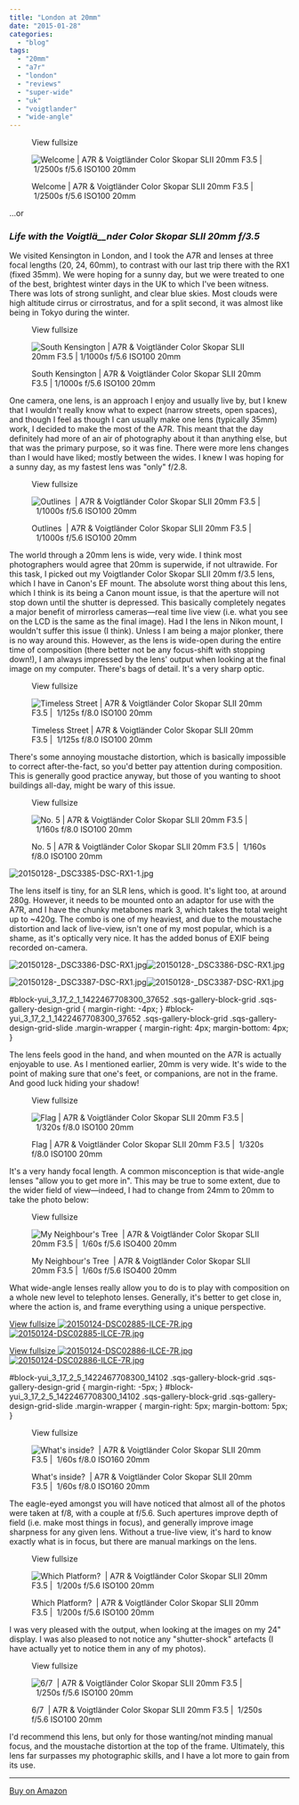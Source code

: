 ```yaml
---
title: "London at 20mm"
date: "2015-01-28"
categories: 
  - "blog"
tags: 
  - "20mm"
  - "a7r"
  - "london"
  - "reviews"
  - "super-wide"
  - "uk"
  - "voigtlander"
  - "wide-angle"
---
```


<figure>

View fullsize

![Welcome | A7R &amp; Voigtländer Color Skopar SLII 20mm F3.5 |&nbsp;1/2500s f/5.6 ISO100 20mm](/assets/images/7ec02-image-asset.jpeg)

<figcaption>



Welcome | A7R & Voigtländer Color Skopar SLII 20mm F3.5 | 1/2500s f/5.6 ISO100 20mm





</figcaption>



</figure>

...or

### _Life with the Voigtlä__nder Color Skopar SLII 20mm f/3.5_

We visited Kensington in London, and I took the A7R and lenses at three focal lengths (20, 24, 60mm), to contrast with our last trip there with the RX1 (fixed 35mm). We were hoping for a sunny day, but we were treated to one of the best, brightest winter days in the UK to which I've been witness. There was lots of strong sunlight, and clear blue skies. Most clouds were high altitude cirrus or cirrostratus, and for a split second, it was almost like being in Tokyo during the winter.

<figure>

View fullsize

![South Kensington |&nbsp;A7R &amp; Voigtländer Color Skopar SLII 20mm F3.5 |&nbsp;1/1000s f/5.6 ISO100 20mm&nbsp;](/assets/images/c2e7e-image-asset.jpeg)

<figcaption>



South Kensington | A7R & Voigtländer Color Skopar SLII 20mm F3.5 | 1/1000s f/5.6 ISO100 20mm 





</figcaption>



</figure>

One camera, one lens, is an approach I enjoy and usually live by, but I knew that I wouldn't really know what to expect (narrow streets, open spaces), and though I feel as though I can usually make one lens (typically 35mm) work, I decided to make the most of the A7R. This meant that the day definitely had more of an air of photography about it than anything else, but that was the primary purpose, so it was fine. There were more lens changes than I would have liked; mostly between the wides. I knew I was hoping for a sunny day, as my fastest lens was "only" f/2.8.

<figure>

View fullsize

![Outlines &nbsp;|&nbsp;A7R &amp; Voigtländer Color Skopar SLII 20mm F3.5 |&nbsp;&nbsp;1/1000s f/5.6 ISO100 20mm](/assets/images/f3f42-20150124-dsc02864-ilce-7r.jpg)

<figcaption>



Outlines  | A7R & Voigtländer Color Skopar SLII 20mm F3.5 |  1/1000s f/5.6 ISO100 20mm





</figcaption>



</figure>

The world through a 20mm lens is wide, very wide. I think most photographers would agree that 20mm is superwide, if not ultrawide. For this task, I picked out my Voigtlander Color Skopar SLII 20mm f/3.5 lens, which I have in Canon's EF mount. The absolute worst thing about this lens, which I think is its being a Canon mount issue, is that the aperture will not stop down until the shutter is depressed. This basically completely negates a major benefit of mirrorless cameras—real time live view (i.e. what you see on the LCD is the same as the final image). Had I the lens in Nikon mount, I wouldn't suffer this issue (I think). Unless I am being a major plonker, there is no way around this. However, as the lens is wide-open during the entire time of composition (there better not be any focus-shift with stopping down!), I am always impressed by the lens' output when looking at the final image on my computer. There's bags of detail. It's a very sharp optic.

<figure>

View fullsize

![Timeless Street |&nbsp;A7R &amp; Voigtländer Color Skopar SLII 20mm F3.5 |&nbsp;&nbsp;1/125s f/8.0 ISO100 20mm](/assets/images/0e892-image-asset.jpeg)

<figcaption>



Timeless Street | A7R & Voigtländer Color Skopar SLII 20mm F3.5 |  1/125s f/8.0 ISO100 20mm





</figcaption>



</figure>

There's some annoying moustache distortion, which is basically impossible to correct after-the-fact, so you'd better pay attention during composition. This is generally good practice anyway, but those of you wanting to shoot buildings all-day, might be wary of this issue.

<figure>

View fullsize

![No. 5 |&nbsp;A7R &amp; Voigtländer Color Skopar SLII 20mm F3.5 |&nbsp;&nbsp;1/160s f/8.0 ISO100 20mm&nbsp;](/assets/images/485d1-image-asset.jpeg)

<figcaption>



No. 5 | A7R & Voigtländer Color Skopar SLII 20mm F3.5 |  1/160s f/8.0 ISO100 20mm 





</figcaption>



</figure>

![20150128-_DSC3385-DSC-RX1-1.jpg](/assets/images/9e965-20150128-_dsc3385-dsc-rx1-1.jpg)

The lens itself is tiny, for an SLR lens, which is good. It's light too, at around 280g. However, it needs to be mounted onto an adaptor for use with the A7R, and I have the chunky metabones mark 3, which takes the total weight up to ~420g. The combo is one of my heaviest, and due to the moustache distortion and lack of live-view, isn't one of my most popular, which is a shame, as it's optically very nice. It has the added bonus of EXIF being recorded on-camera.

![20150128-_DSC3386-DSC-RX1.jpg](/assets/images/13c1a-20150128-_dsc3386-dsc-rx1.jpg)![20150128-_DSC3386-DSC-RX1.jpg](/assets/images/13c1a-20150128-_dsc3386-dsc-rx1.jpg)

![20150128-_DSC3387-DSC-RX1.jpg](/assets/images/76051-20150128-_dsc3387-dsc-rx1.jpg)![20150128-_DSC3387-DSC-RX1.jpg](/assets/images/76051-20150128-_dsc3387-dsc-rx1.jpg)

#block-yui\_3\_17\_2\_1\_1422467708300\_37652 .sqs-gallery-block-grid .sqs-gallery-design-grid { margin-right: -4px; } #block-yui\_3\_17\_2\_1\_1422467708300\_37652 .sqs-gallery-block-grid .sqs-gallery-design-grid-slide .margin-wrapper { margin-right: 4px; margin-bottom: 4px; }

The lens feels good in the hand, and when mounted on the A7R is actually enjoyable to use. As I mentioned earlier, 20mm is very wide. It's wide to the point of making sure that one's feet, or companions, are not in the frame. And good luck hiding your shadow!

<figure>

View fullsize

![Flag&nbsp;|&nbsp;A7R &amp; Voigtländer Color Skopar SLII 20mm F3.5 |&nbsp;&nbsp;1/320s f/8.0 ISO100 20mm&nbsp;](/assets/images/c69df-image-asset.jpeg)

<figcaption>



Flag | A7R & Voigtländer Color Skopar SLII 20mm F3.5 |  1/320s f/8.0 ISO100 20mm 





</figcaption>



</figure>

It's a very handy focal length. A common misconception is that wide-angle lenses "allow you to get more in". This may be true to some extent, due to the wider field of view—indeed, I had to change from 24mm to 20mm to take the photo below:

<figure>

View fullsize

![My Neighbour's Tree&nbsp;&nbsp;|&nbsp;A7R &amp; Voigtländer Color Skopar SLII 20mm F3.5 |&nbsp;&nbsp;1/60s f/5.6 ISO400 20mm&nbsp;](/assets/images/ef701-20150124-dsc02862-ilce-7r.jpg)

<figcaption>



My Neighbour's Tree  | A7R & Voigtländer Color Skopar SLII 20mm F3.5 |  1/60s f/5.6 ISO400 20mm 





</figcaption>



</figure>

What wide-angle lenses really allow you to do is to play with composition on a whole new level to telephoto lenses. Generally, it's better to get close in, where the action is, and frame everything using a unique perspective.

[View fullsize ![20150124-DSC02885-ILCE-7R.jpg](/assets/images/3419d-20150124-dsc02885-ilce-7r.jpg)![20150124-DSC02885-ILCE-7R.jpg](/assets/images/3419d-20150124-dsc02885-ilce-7r.jpg)](https://exportforscript.wordpress.com/wp-content/uploads/2015/01/3419d-20150124-dsc02885-ilce-7r.jpg) 

[View fullsize ![20150124-DSC02886-ILCE-7R.jpg](/assets/images/bd52d-20150124-dsc02886-ilce-7r.jpg)![20150124-DSC02886-ILCE-7R.jpg](/assets/images/bd52d-20150124-dsc02886-ilce-7r.jpg)](https://exportforscript.wordpress.com/wp-content/uploads/2015/01/bd52d-20150124-dsc02886-ilce-7r.jpg) 

#block-yui\_3\_17\_2\_5\_1422467708300\_14102 .sqs-gallery-block-grid .sqs-gallery-design-grid { margin-right: -5px; } #block-yui\_3\_17\_2\_5\_1422467708300\_14102 .sqs-gallery-block-grid .sqs-gallery-design-grid-slide .margin-wrapper { margin-right: 5px; margin-bottom: 5px; }

<figure>

View fullsize

![What's inside?&nbsp;&nbsp;|&nbsp;A7R &amp; Voigtländer Color Skopar SLII 20mm F3.5 |&nbsp;&nbsp;1/60s f/8.0 ISO160 20mm&nbsp;](/assets/images/0eed2-image-asset.jpeg)

<figcaption>



What's inside?  | A7R & Voigtländer Color Skopar SLII 20mm F3.5 |  1/60s f/8.0 ISO160 20mm 





</figcaption>



</figure>

The eagle-eyed amongst you will have noticed that almost all of the photos were taken at f/8, with a couple at f/5.6. Such apertures improve depth of field (i.e. make most things in focus), and generally improve image sharpness for any given lens. Without a true-live view, it's hard to know exactly what is in focus, but there are manual markings on the lens.

<figure>

View fullsize

![Which Platform? &nbsp;|&nbsp;A7R &amp; Voigtländer Color Skopar SLII 20mm F3.5 |&nbsp; 1/200s f/5.6 ISO100 20mm&nbsp;](/assets/images/5bcb0-image-asset.jpeg)

<figcaption>



Which Platform?  | A7R & Voigtländer Color Skopar SLII 20mm F3.5 |  1/200s f/5.6 ISO100 20mm 





</figcaption>



</figure>

I was very pleased with the output, when looking at the images on my 24" display. I was also pleased to not notice any "shutter-shock" artefacts (I have actually yet to notice them in any of my photos).

<figure>

View fullsize

![6/7&nbsp;&nbsp;|&nbsp;A7R &amp; Voigtländer Color Skopar SLII 20mm F3.5 |&nbsp;&nbsp;1/250s f/5.6 ISO100 20mm](/assets/images/bfe08-image-asset.jpeg)

<figcaption>



6/7  | A7R & Voigtländer Color Skopar SLII 20mm F3.5 |  1/250s f/5.6 ISO100 20mm





</figcaption>



</figure>

I'd recommend this lens, but only for those wanting/not minding manual focus, and the moustache distortion at the top of the frame. Ultimately, this lens far surpasses my photographic skills, and I have a lot more to gain from its use.

* * *

[Buy on Amazon](http://www.amazon.co.uk/gp/product/B0000D81PX/ref=as_li_qf_sp_asin_il_tl?ie=UTF8&camp=1634&creative=6738&creativeASIN=B0000D81PX&linkCode=as2&tag=martirwiphot-21&linkId=S4TIFBYE5D4BFEPE)
